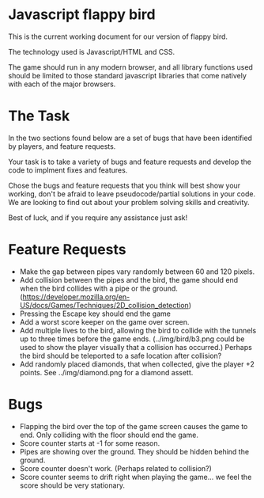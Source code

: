 

# Javascript flappy bird

This is the current working document for our version of flappy bird.

The technology used is Javascript/HTML and CSS.

The game should run in any modern browser, and all library functions used should be limited to those standard javascript libraries that come natively with each of the major browsers.

# The Task

In the two sections found below are a set of bugs that have been identified by players, and feature requests.

Your task is to take a variety of bugs and feature requests and develop the code to implment fixes and features. 

Chose the bugs and feature requests that you think will best show your working, don't be afraid to leave pseudocode/partial solutions in your code. We are looking to find out about your problem solving skills and creativity.

Best of luck, and if you require any assistance just ask!

# Feature Requests

- Make the gap between pipes vary randomly between 60 and 120 pixels.
- Add collision between the pipes and the bird, the game should end when the bird collides with a pipe or the ground. (https://developer.mozilla.org/en-US/docs/Games/Techniques/2D_collision_detection)
- Pressing the Escape key should end the game
- Add a worst score keeper on the game over screen.
- Add multiple lives to the bird, allowing the bird to collide with the tunnels up to three times before the game ends. (../img/bird/b3.png could be used to show the player visually that a collision has occurred.) Perhaps the bird should be teleported to a safe location after collision? 
- Add randomly placed diamonds, that when collected, give the player +2 points. See ../img/diamond.png for a diamond assett.

# Bugs

- Flapping the bird over the top of the game screen causes the game to end. Only colliding with the floor should end the game.
- Score counter starts at -1 for some reason.
- Pipes are showing over the ground. They should be hidden behind the ground.
- Score counter doesn't work. (Perhaps related to collision?)
- Score counter seems to drift right when playing the game... we feel the score should be very stationary.